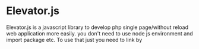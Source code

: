 
# Elevator.js 

Elevator.js is a javascript library to develop php single page/without reload web application more easily. you don't need to use node js environment and import package etc. To use that just you need to link by <script> tag in your project.
Check the documentation for understand. You can use this library in completely free.

For any issue You can directly contact with developer: [Rezwan Ahmod Sami](https://facebook.com/rezwanahmodsami)



# Introduction

Elevator is now mainly developed to use in php projects. In this world lot's of web applications were built in php. Php is good enough, but in the competition of node js, a php developer can't give much user experience. So, that's the reason we developed elevator.js. Elevator js library will make your php web application fully single page application and give your user better experience.

___
#### what is single page web application?
A single-page application is a web application or website that interacts with the user by dynamically rewriting the current web page with new data from the web server, instead of the default method of a web browser loading entire new pages.
___

And also it's easy to use. You can use directly to your php project. To use that script you can directly add our cdn link in your html <head> tag or also you can add by downloading elevator.js. 
Follow the guideline to use elevator js.

## Project setup ```file/folder``` stuctures:
set files and folder like this to use ```elevator.js```:
```bash
project_root
|
|-- assets
|      |-- elevatorjs
|             |-- src
|                  |-- elevator.js
|-- components
|      |-- header-layout
|      |         |--- header-component.php
|      |-- footer-layout
|      |         |-- footer-component.php
|      |-- about-component.php
|      |-- Index-component.php
|      
|-- include
|      |-- header.php
|      |-- footer.php
|      |-- meta-content.php
|
|-- index.php
|-- about.php
|-- app.js
```

## video tutorial:
Check this full guided video tutorial:
[Video tutorial of elevator.js](https://youtu.be/8DB2wYQZyZY)

## Installation guide

You can directly install our elevator js by using npm.

npm install Example:

``` bash
npm i @alkhella.inc/elevatorjs
```
OR
by copy script tag:
``` html
<script src="https://cdn.alkhella.com/elevatorjs/src/elevator.js"></script>
```

Then Linked the elevator.js file in your projects html ``` <head> ``` Tag

Example linking:

``` html
<head>
   <script src="https://cdn.alkhella.com/elevatorjs/src/elevator.js"></script>
</head>
```

If you are using ```npm i @alkhella.inc/elevatorjs``` then go to the folder: ```node_modules/@alkhella.inc/ ```  there you will see ```/elevatorjs ``` folder. Just copy the ```/elevatorjs ``` folder and use it in your ```/assets``` folder and then link into html ```<head>``` tag.

OR
use it directly like:
```html
<script src="./node_modules/@alkhella.inc/elevatorjs/src/elevator.js"></script>
```

But best method is copy the ```/elevatorjs``` folder and paste it in assets folder and use it like:
```html
<script src="./assets/elevatorjs/src/elevator.js"></script>
```
Then create a file by name ```app.js``` in ```root``` folder.
Example:
``` bash
project_root/app.js
```

Then link the ```/app.js``` file in footer of  your project html file.

Example Code of ```/index.html``` :
```html
    <script src="/app.js"></script>
   </body>
</html>
```
OR
You can link as you want.

##
### app.js file setup example:
```app.js``` File code example as our demo test project: (you can find in ```/test``` folder)

First of all you need to set ```Server Host```. It can be your full url Example: ```https://example.com/``` OR ```https://localhost/``` for your localhost.

Example:
``` javascript
// set server host
elevator.server_host = 'http://example.com/';
```
Then set a ```meta content url``` to get meta content, mainly we used php for dynamic meta content. Check the ```/test/app.js``` file in this project dir.

Example:
```javascript
// set meta content
elevator.meta_content_url = 'inc/meta-content.php';
```

Then you must need to set ```http routes```. ```Http Routes``` is actually the urls, which urls user will visit. 
You need to pass array objects with all the routes.

Example: (from our test project ```/test/app.js``` file)
``` javascript
// http routes setup
elevator.http_routes([
      {
         method: "GET",
         meta_loader: true,
         content_url: "content/home.php",
         component: "#root",
         preloader: 'loading...',
         error_handler: 'error',
         http_url_change: false,
         http_url: "index.php"
      },
      {
         method: "GET",
         meta_loader: true,
         content_url: "content/about.php",
         component: "#root",
         preloader: 'loading...',
         error_handler: 'error',
         http_url_change: false,
         http_url: "about.php"
      },
      {
         method: "GET",
         meta_loader: true,
         content_url: "content/privacy.php",
         component: "#root",
         preloader: 'loading...',
         error_handler: 'error',
         http_url_change: false,
         http_url: "privacy.php"
      }
]);
```

Explanation code about array data objects:
``` javascript
elevator.route({
            method: GET, // This is method of request, two method is accepted (POST/GET).
            meta_loader: true, // You need to define boolean(true/false) here to change the meta content on per link visits,
            content_url: "content/about.php", // there you need to give path of content_url, from where your contet will load in every route.
            component: "#root", // This is the component address, it will define by class or id in html where content will display.
            preloader: 'loading...', // This is preloader, there you can insert your preloader html content.
            data: {id: 2456}, // There you can pass data as javascript object
            error_handler: '<h2>error<h2>', // There you can put error content in html.
            http_url_change: true, // there you need to define boolean(true/false) value to declare that http url should change or not in browser.
            http_url: "about.php" // This is http url, it will visible in browser url tab.
        })

```

in ```elevator.route()``` method
        ```@param``` ```arr``` will take object as parameter.

#### Object keys:
```method: GET, // This is method of request, two method is accepted (POST/GET). ```

```meta_loader: true, // You need to define boolean(true/false) here to change the meta content on per link visits, ```

```content_url: "content/about.php", // there you need to give path of content_url, from where your contet will load in every route.```

```component: "#root", // This is the component address, it will define by class or id in html where content will display.```

```preloader: 'loading...', // This is preloader, there you can insert your preloader html content.```

```data: {id: 2456}, // There you can pass data as javascript object```

```error_handler: '<h2>error<h2>', // There you can put error content in html.```

``` http_url_change: true, // there you need to define boolean(true/false) value to declare that http url should change or not in browser.```

```http_url: "about.php" // This is http url, it will visible in browser url tab.```


This objects keys also same as other's methods.

#
Then you need to set ```elevator.page_headers_content([]);``` for set per routes different headers or same header content.

Example code:

``` javascript
// set  pages headers
elevator.page_headers_content([
      {
         method: "GET",
         content_url: "content/header.php",
         component: "#header_load",
         preloader: 'loading...',
         error_handler: 'error',
         http_url_change: false,
         http_url: "index.php"
      },
      {
         method: "GET",
         content_url: "content/header.php",
         component: "#header_load",
         preloader: 'loading...',
         error_handler: 'error',
         http_url_change: false,
         http_url: "about.php"
      },
      {
         method: "GET",
         content_url: "content/header2.php",
         component: "#header_load",
         preloader: 'loading...',
         error_handler: 'error',
         http_url_change: false,
         http_url: "privacy.php"
      }
]);
```
Then you need to set ```elevator.page_footers_content([]);``` for set per routes different footers or same footer content.

Example code:
``` javascript
elevator.page_footers_content([
      {
         method: "GET",
         content_url: "content/footer.php",
         component: "#footer_load",
         preloader: 'loading...',
         error_handler: 'error',
         http_url_change: false,
         http_url: "index.php"
      },
      {
         method: "GET",
         content_url: "content/footer.php",
         component: "#footer_load",
         preloader: 'loading...',
         error_handler: 'error',
         http_url_change: false,
         http_url: "about.php"
      },
      {
         method: "GET",
         content_url: "content/footer.php",
         component: "#footer_load",
         preloader: 'loading...',
         error_handler: 'error',
         http_url_change: false,
         http_url: "privacy.php"
      }
]);
```

### Pop route and push route:
Pop route and push route example for go back and go next:
``` javascript
// pop
elevator.pop_route();

//push
elevator.push_route();
```
Note: Must need to set it in any ```event listener```.
Example:
``` javascript
back.addEventListener('click', ()=>{
   elevator.pop_route();
});

next.addEventListener('click', ()=>{
   elevator.push_route();
});
```

### route example with ```onclick``` event:
``` javascript
home_btn.addEventListener('click', ()=>{
   elevator.route({
         method: "GET",
         meta_loader: true,
         content_url: "content/home.php",
         component: "#root",
         preloader: 'loading...',
         error_handler: elevator.error_404,
         http_url_change: true,
         http_url: "index.php"
      });
});

about_btn.addEventListener('click', ()=>{
   elevator.route({
         method: "GET",
         meta_loader: true,
         content_url: "content/about.php",
         component: "#root",
         preloader: 'loading...',
         data: {id: 2456},
         error_handler: 'error',
         http_url_change: true,
         http_url: "about.php"
      });
});

privacy_btn.addEventListener('click', ()=>{
   elevator.route({
         method: "GET",
         meta_loader: true,
         content_url: "content/privacy.php",
         component: "#root",
         preloader: 'loading...',
         error_handler: 'error',
         http_url_change: true,
         http_url: "privacy.php"
      });
});
```

### Externally header and footer loader:

This  ```elevator.header_load({});``` & ```elevator.footer_load({});``` methods specially use for load header in onclick route to change header and footer.
By this features you can add multiple header and footer. Specially for mobile based web applications development and dynamic data pass and content load.

See the code example:
``` javascript
//header loader method
elevator.header_load({
    content_url: "header-content/header_post_page.php",
    component: "#header_load",
    preloader: preloader_header,
    error_handler: 'error',
    http_url: url
});

// footer loader method
elevator.footer_load({
   content_url: "footer-content/footer_post_page.php",
   component: "#footer_load",
   preloader: preloader_footer,
   error_handler: 'error',
   http_url: url
});
```

Details use example:

``` javascript
if(bookmarks_btn != undefined){

   bookmarks_btn.addEventListener('click', (route) => {
         route.preventDefault(); // for stop double click
         route.stopImmediatePropagation(); // for stop immidiate Propagation.
         
         let url  = $(bookmarks_btn).attr("href");
         elevator.header_load({
               content_url: "header-content/header_bookmarks.php",
               component: "#header_load",
               preloader: preloader_header,
               error_handler: 'error',
               http_url: url
         });
         elevator.route({
               method: "GET",
               meta_loader: true,
               content_url: "app-content/bookmarks-content.php",
               component: "#main_body",
               preloader: '',
               error_handler: 'error',
               http_url_change: true,
               http_url: url
         });

            elevator.footer_load({
               content_url: "footer-content/footer_bookmarks.php",
               component: "#footer_load",
               preloader: '',
               error_handler: 'error',
               http_url: url
      });
      
   });
}
```

#### Note:
If you face double click problem or multiple content load problem, don't forget to use: ```preventDefault()``` & ```stopImmediatePropagation()``` in on click event listener.

## Last important:
You must need to call a method ```elevator.__render();``` else content will not load.
Example: 
``` javascript
// rendering
elevator.__render();

```

### Whole ```app.js``` code example: (from ```/test``` project)
```javascript

let home_btn = document.getElementById("home");
let about_btn = document.getElementById("about");
let privacy_btn = document.getElementById("privacy");
let back = document.getElementById("back");
let next = document.getElementById("next");

// defining server host
elevator.server_host = 'http://localhost/Elevator/elevator-v2/test/';

// define error pages
// elevator.error_404 = '404 error';


// define meta contents
elevator.meta_content_url = 'inc/meta-content.php';

// http routes setup
elevator.http_routes([
      {
         method: "GET",
         meta_loader: true,
         content_url: "content/home.php",
         component: "#root",
         preloader: 'loading...',
         error_handler: 'error',
         http_url_change: false,
         http_url: "index.php"
      },
      {
         method: "GET",
         meta_loader: true,
         content_url: "content/about.php",
         component: "#root",
         preloader: 'loading...',
         error_handler: 'error',
         http_url_change: false,
         http_url: "about.php"
      },
      {
         method: "GET",
         meta_loader: true,
         content_url: "content/privacy.php",
         component: "#root",
         preloader: 'loading...',
         error_handler: 'error',
         http_url_change: false,
         http_url: "privacy.php"
      }
]);

// set  pages headers
elevator.page_headers_content([
      {
         method: "GET",
         content_url: "content/header.php",
         component: "#header_load",
         preloader: 'loading...',
         error_handler: 'error',
         http_url_change: false,
         http_url: "index.php"
      },
      {
         method: "GET",
         content_url: "content/header.php",
         component: "#header_load",
         preloader: 'loading...',
         error_handler: 'error',
         http_url_change: false,
         http_url: "about.php"
      },
      {
         method: "GET",
         content_url: "content/header2.php",
         component: "#header_load",
         preloader: 'loading...',
         error_handler: 'error',
         http_url_change: false,
         http_url: "privacy.php"
      }
]);

// set footers
elevator.page_footers_content([
      {
         method: "GET",
         content_url: "content/footer.php",
         component: "#footer_load",
         preloader: 'loading...',
         error_handler: 'error',
         http_url_change: false,
         http_url: "index.php"
      },
      {
         method: "GET",
         content_url: "content/footer.php",
         component: "#footer_load",
         preloader: 'loading...',
         error_handler: 'error',
         http_url_change: false,
         http_url: "about.php"
      },
      {
         method: "GET",
         content_url: "content/footer.php",
         component: "#footer_load",
         preloader: 'loading...',
         error_handler: 'error',
         http_url_change: false,
         http_url: "privacy.php"
      }
]);

back.addEventListener('click', ()=>{
   elevator.pop_route();
});

next.addEventListener('click', ()=>{
   elevator.push_route();
});


home_btn.addEventListener('click', ()=>{
   elevator.route({
         method: "GET",
         meta_loader: true,
         content_url: "content/home.php",
         component: "#root",
         preloader: 'loading...',
         error_handler: elevator.error_404,
         http_url_change: true,
         http_url: "index.php"
      });
});

about_btn.addEventListener('click', ()=>{
   elevator.route({
         method: "GET",
         meta_loader: true,
         content_url: "content/about.php",
         component: "#root",
         preloader: 'loading...',
         data: {id: 2456},
         error_handler: 'error',
         http_url_change: true,
         http_url: "about.php"
      });
});

privacy_btn.addEventListener('click', ()=>{
   elevator.route({
         method: "GET",
         meta_loader: true,
         content_url: "content/privacy.php",
         component: "#root",
         preloader: 'loading...',
         error_handler: 'error',
         http_url_change: true,
         http_url: "privacy.php"
      });
});


// rendering
elevator.__render();

```

## Developer's Info:
![Rezwan Ahmod Sami](https://scontent.fdac24-2.fna.fbcdn.net/v/t39.30808-6/277165262_3131060227148128_3760611883011220703_n.jpg?_nc_cat=103&ccb=1-6&_nc_sid=19026a&_nc_eui2=AeFQqPH7wmu5cB65urI2c5dCc757f2tOD-tzvnt_a04P65eQicMg1K12Dh0Y2VbQox-5-1q-YU_Up8XfJ7s6VLPB&_nc_ohc=y3t2Zy9e7K4AX_Bd5Z8&_nc_ht=scontent.fdac24-2.fna&oh=00_AT-EW8skhXueCcoHLfDKCEGSmWmsmheMzF023kDhfZWPpA&oe=62800FC8)

**Name:** Rezwan Ahmod Sami.(Chairman & CEO of alkhella)\
**Profession:** Software Engineer, Entrepreneur.\
**Lives In:** Bangladesh.\
**Socials:**
- [Facebook](https://facebook.com/rezwanahmodsami)
- [Twitter](https://twitter.com/rezwanahmodsami)
- [Linkedin](https://linkedin.com/rezwanahmodsami)
- [github](https://github.com/rezwanahmodsami)
- [Instagram](https://instagram.com/rezwanahmodsami)

## Author
**Name:** Alkhella Inc.\
[website](https://alkhella.com/)
